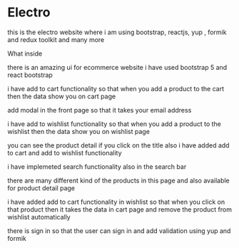 # Electro
this is the electro website where i am using bootstrap, reactjs, yup , formik and redux toolkit and many more

What inside

there is an amazing ui for ecommerce website i have used bootstrap 5 and react bootstrap

i have add to cart functionality so that when you add a product to the cart then the data show you on cart page

add modal in the front page so that it takes your email address

i have add to wishlist functionality so that when you add a product to the wishlist then the data show you on wishlist page

you can see the product detail if you click on the title also i have added add to cart and add to wishlist functionality

i have implemeted search functionality also in the search bar

there are many different kind of the products in this page and also available for product detail page

i have added add to cart functionality in wishlist so that when you click on that product then it takes the data in cart page and remove the product from wishlist automatically

there is sign in so that the user can sign in and add validation using yup and formik 

